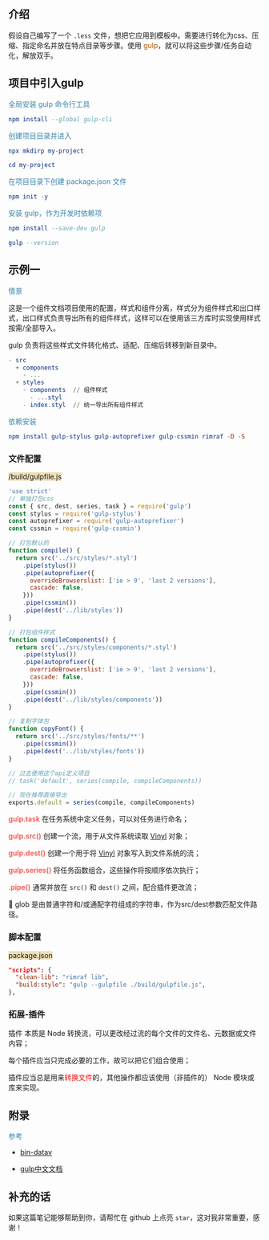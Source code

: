## 介绍

假设自己编写了一个 `.less` 文件，想把它应用到模板中。需要进行转化为css、压缩、指定命名并放在特点目录等步骤。使用 <span style="color: #a50">gulp</span>，就可以将这些步骤/任务自动化，解放双手。



## 项目中引入gulp

<span style="color: #3a84aa">全局安装 gulp 命令行工具</span>

```elm
npm install --global gulp-cli
```

<span style="color: #3a84aa">创建项目目录并进入</span>

```elm
npx mkdirp my-project
```

```elm
cd my-project
```

<span style="color: #3a84aa">在项目目录下创建 package.json 文件</span>

```elm
npm init -y
```

<span style="color: #3a84aa">安装 gulp，作为开发时依赖项</span>

```elm
npm install --save-dev gulp
```

```elm
gulp --version
```



## 示例一

<span style="color: #3a84aa">情景</span>

这是一个组件文档项目使用的配置，样式和组件分离，样式分为组件样式和出口样式，出口样式负责导出所有的组件样式，这样可以在使用该三方库时实现使用样式按需/全部导入。

gulp 负责将这些样式文件转化格式、适配、压缩后转移到新目录中。

```elm
- src
  + components
    - ...
  + styles
    - components  // 组件样式
      - ...styl
    - index.styl  // 统一导出所有组件样式
```

<span style="color: #3a84aa">依赖安装</span>

```elm
npm install gulp-stylus gulp-autoprefixer gulp-cssmin rimraf -D -S
```

### 文件配置

<span style="backGround: #efe0b9"><root>/build/gulpfile.js</span>

```javascript
'use strict'
// 单独打包css
const { src, dest, series, task } = require('gulp')
const stylus = require('gulp-stylus')
const autoprefixer = require('gulp-autoprefixer')
const cssmin = require('gulp-cssmin')

// 打包默认的
function compile() {
  return src('../src/styles/*.styl')
    .pipe(stylus())
    .pipe(autoprefixer({
      overrideBrowserslist: ['ie > 9', 'last 2 versions'],
      cascade: false,
    }))
    .pipe(cssmin())
    .pipe(dest('../lib/styles'))
}

// 打包组件样式
function compileComponents() {
  return src('../src/styles/components/*.styl')
    .pipe(stylus())
    .pipe(autoprefixer({
      overrideBrowserslist: ['ie > 9', 'last 2 versions'],
      cascade: false,
    }))
    .pipe(cssmin())
    .pipe(dest('../lib/styles/components'))
}

// 复制字体包
function copyFont() {
  return src('../src/styles/fonts/**')
    .pipe(cssmin())
    .pipe(dest('../lib/styles/fonts'))
}

// 过去使用这个api定义项目
// task('default', series(compile, compileComponents))

// 现在推荐直接导出
exports.default = series(compile, compileComponents)
```

<span style="color: #f7534f;font-weight:600">gulp.task</span> 在任务系统中定义任务，可以对任务进行命名；

<span style="color: #f7534f;font-weight:600">gulp.src()</span> 创建一个流，用于从文件系统读取 [Vinyl](https://www.gulpjs.com.cn/docs/api/concepts#vinyl) 对象；

<span style="color: #f7534f;font-weight:600">gulp.dest()</span> 创建一个用于将 [Vinyl](https://www.gulpjs.com.cn/docs/api/concepts#vinyl) 对象写入到文件系统的流；

<span style="color: #f7534f;font-weight:600">gulp.series()</span> 将任务函数组合，这些操作将按顺序依次执行；

<span style="color: #f7534f;font-weight:600">.pipe()</span> 通常并放在 `src()` 和 `dest()` 之间，配合插件更改流；

:turtle: glob 是由普通字符和/或通配字符组成的字符串，作为src/dest参数匹配文件路径。

### 脚本配置

<span style="backGround: #efe0b9">package.json</span>

```json
"scripts": {
  "clean-lib": "rimraf lib",
  "build:style": "gulp --gulpfile ./build/gulpfile.js",
},
```

### 拓展-插件

插件 本质是 Node 转换流，可以更改经过流的每个文件的文件名、元数据或文件内容；

每个插件应当只完成必要的工作，故可以把它们组合使用；

插件应当总是用来<span style="color: #ff0000">转换文件</span>的，其他操作都应该使用（非插件的） Node 模块或库来实现。



## 附录

<span style="color: #3a84aa">参考</span>

- [bin-datav](https://github.com/wangbin3162/bin-datav)

- [gulp中文文档](https://www.gulpjs.com.cn/docs/api/concepts/#vinyl)



## 补充的话

如果这篇笔记能够帮助到你，请帮忙在 github 上点亮 `star`，这对我非常重要，感谢！

